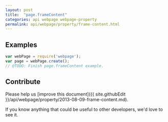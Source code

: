 ```yaml
---
layout: post
title:  "page.frameContent"
categories: api webpage webpage-property
permalink: api/webpage/property/frame-content.html
---
```


## Examples

```javascript
var webPage = require('webpage');
var page = webPage.create();
// @TODO: Finish page.frameContent example.
```

## Contribute

Please help us [improve this document]({{ site.githubEdit }}/api/webpage/property/2013-08-09-frame-content.md).

If you know anything that could be useful to other developers, we'd love to see it.


